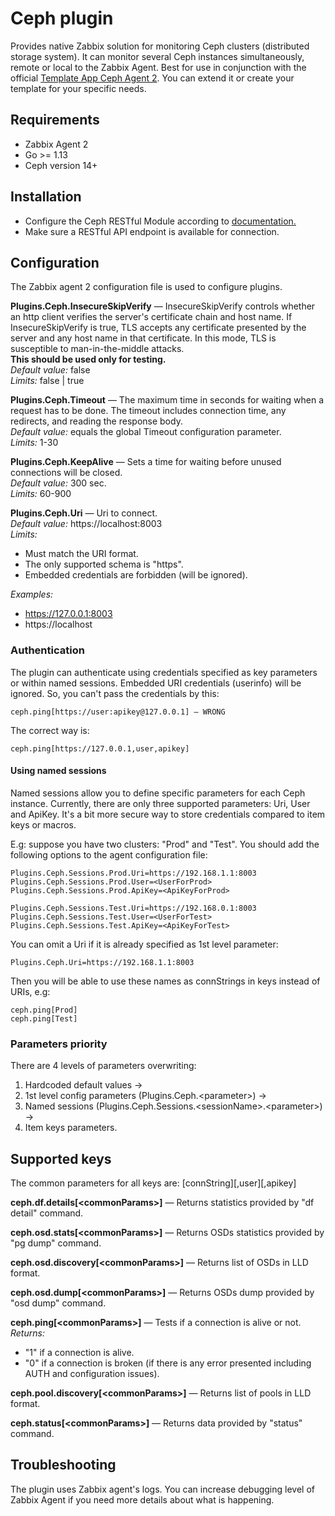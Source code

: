 # Ceph plugin
Provides native Zabbix solution for monitoring Ceph clusters (distributed storage system). It can monitor several 
Ceph instances simultaneously, remote or local to the Zabbix Agent.
Best for use in conjunction with the official 
[Template App Сeph Agent 2](https://git.zabbix.com/projects/ZBX/repos/zabbix/browse/templates/app/ceph_agent2). 
You can extend it or create your template for your specific needs. 

## Requirements
- Zabbix Agent 2
- Go >= 1.13
- Ceph version 14+

## Installation
* Configure the Ceph RESTful Module according to [documentation.](https://docs.ceph.com/en/latest/mgr/restful/)  
* Make sure a RESTful API endpoint is available for connection.  

## Configuration
The Zabbix agent 2 configuration file is used to configure plugins.

**Plugins.Ceph.InsecureSkipVerify** — InsecureSkipVerify controls whether an http client verifies the
server's certificate chain and host name. If InsecureSkipVerify is true, TLS accepts any certificate presented by 
the server and any host name in that certificate. In this mode, TLS is susceptible to man-in-the-middle attacks.  
**This should be used only for testing.**  
*Default value:* false  
*Limits:* false | true

**Plugins.Ceph.Timeout** — The maximum time in seconds for waiting when a request has to be done. The timeout includes 
connection time, any redirects, and reading the response body.  
*Default value:* equals the global Timeout configuration parameter.  
*Limits:* 1-30

**Plugins.Ceph.KeepAlive** — Sets a time for waiting before unused connections will be closed.  
*Default value:* 300 sec.  
*Limits:* 60-900

**Plugins.Ceph.Uri** — Uri to connect.  
*Default value:* https://localhost:8003  
*Limits:*
- Must match the URI format.
- The only supported schema is "https".
- Embedded credentials are forbidden (will be ignored).
  
*Examples:*
- https://127.0.0.1:8003
- https://localhost 

### Authentication
The plugin can authenticate using credentials specified as key parameters or within named sessions. 
Embedded URI credentials (userinfo) will be ignored. So, you can't pass the credentials by this:   

    ceph.ping[https://user:apikey@127.0.0.1] — WRONG  

The correct way is:
  
    ceph.ping[https://127.0.0.1,user,apikey]

#### Using named sessions
Named sessions allow you to define specific parameters for each Ceph instance. Currently, there are only three supported 
parameters: Uri, User and ApiKey. It's a bit more secure way to store credentials compared to 
item keys or macros.  

E.g: suppose you have two clusters: "Prod" and "Test". 
You should add the following options to the agent configuration file:   

    Plugins.Ceph.Sessions.Prod.Uri=https://192.168.1.1:8003
    Plugins.Ceph.Sessions.Prod.User=<UserForProd>
    Plugins.Ceph.Sessions.Prod.ApiKey=<ApiKeyForProd>
        
    Plugins.Ceph.Sessions.Test.Uri=https://192.168.0.1:8003
    Plugins.Ceph.Sessions.Test.User=<UserForTest>
    Plugins.Ceph.Sessions.Test.ApiKey=<ApiKeyForTest>
    
You can omit a Uri if it is already specified as 1st level parameter:

    Plugins.Ceph.Uri=https://192.168.1.1:8003
    
Then you will be able to use these names as connStrings in keys instead of URIs, e.g:

    ceph.ping[Prod]
    ceph.ping[Test]
    
### Parameters priority
There are 4 levels of parameters overwriting:
1. Hardcoded default values →
2. 1st level config parameters (Plugins.Ceph.\<parameter\>) →
3. Named sessions (Plugins.Ceph.Sessions.\<sessionName\>.\<parameter\>) →
4. Item keys parameters.

## Supported keys
The common parameters for all keys are: [connString][,user][,apikey]

**ceph.df.details[\<commonParams\>]** — Returns statistics provided by "df detail" command.  

**ceph.osd.stats[\<commonParams\>]** — Returns OSDs statistics provided by "pg dump" command.  

**ceph.osd.discovery[\<commonParams\>]** — Returns list of OSDs in LLD format.  

**ceph.osd.dump[\<commonParams\>]** — Returns OSDs dump provided by "osd dump" command.  

**ceph.ping[\<commonParams\>]** — Tests if a connection is alive or not.  
*Returns:*
- "1" if a connection is alive.
- "0" if a connection is broken (if there is any error presented including AUTH and configuration issues).

**ceph.pool.discovery[\<commonParams\>]** — Returns list of pools in LLD format.  

**ceph.status[\<commonParams\>]** — Returns data provided by "status" command.  


## Troubleshooting
The plugin uses Zabbix agent's logs. You can increase debugging level of Zabbix Agent if you need more details about 
what is happening.  
